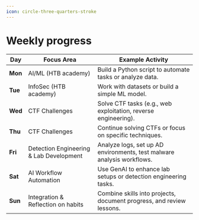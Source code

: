 ```yaml
---
icon: circle-three-quarters-stroke
---
```


# Weekly progress

| **Day** | **Focus Area**                          | **Example Activity**                                                   |
| ------- | --------------------------------------- | ---------------------------------------------------------------------- |
| **Mon** | AI/ML (HTB academy)                     | Build a Python script to automate tasks or analyze data.               |
| **Tue** | InfoSec (HTB academy)                   | Work with datasets or build a simple ML model.                         |
| **Wed** | CTF Challenges                          | Solve CTF tasks (e.g., web exploitation, reverse engineering).         |
| **Thu** | CTF Challenges                          | Continue solving CTFs or focus on specific techniques.                 |
| **Fri** | Detection Engineering & Lab Development | Analyze logs, set up AD environments, test malware analysis workflows. |
| **Sat** | AI Workflow Automation                  | Use GenAI to enhance lab setups or detection engineering tasks.        |
| **Sun** | Integration & Reflection on habits      | Combine skills into projects, document progress, and review lessons.   |
